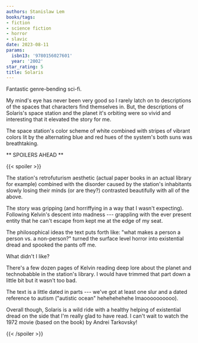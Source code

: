 ```yaml
---
authors: Stanislaw Lem
books/tags:
- fiction
- science fiction
- horror
- slavic
date: 2023-08-11
params:
  isbn13: '9780156027601'
  year: '2002'
star_rating: 5
title: Solaris
---
```


Fantastic genre-bending sci-fi.

My mind's eye has never been very good so I rarely latch on to descriptions of
the spaces that characters find themselves in. But, the descriptions of
Solaris's space station and the planet it's orbiting were so vivid and
interesting that it elevated the story for me.

The space station's color scheme of white combined with stripes of vibrant
colors lit by the alternating blue and red hues of the system's both suns was
breathtaking.

<!--more-->

** SPOILERS AHEAD **

{{< spoiler >}}

The station's retrofuturism aesthetic (actual paper books in an actual library
for example) combined with the disorder caused by the station's inhabitants
slowly losing their minds (or are they?) contrasted beautifully with all of the
above.

The story was gripping (and horriffying in a way that I wasn't expecting).
Following Kelvin's descent into madness --- grappling with the ever present
entity that he can't escape from kept me at the edge of my seat.

The philosophical ideas the text puts forth like: "what makes a person a person
vs. a non-person?" turned the surface level horror into existential dread and
spooked the pants off me.

What didn't I like?

There's a few dozen pages of Kelvin reading deep lore about the planet and
technobabble in the station's library. I would have trimmed that part down a
little bit but it wasn't too bad.

The text is a little dated in parts --- we've got at least one slur and a dated
reference to autism ("autistic ocean" hehehehehehe lmaoooooooooo).

Overall though, Solaris is a wild ride with a healthy helping of existential
dread on the side that I'm really glad to have read. I can't wait to watch the
1972 movie (based on the book) by Andrei Tarkovsky!

{{< /spoiler >}}